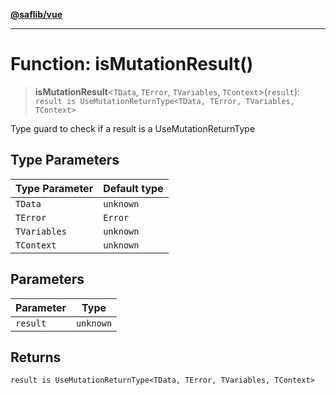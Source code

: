 [**@saflib/vue**](../../../../index.md)

***

# Function: isMutationResult()

> **isMutationResult**\<`TData`, `TError`, `TVariables`, `TContext`\>(`result`): `result is UseMutationReturnType<TData, TError, TVariables, TContext>`

Type guard to check if a result is a UseMutationReturnType

## Type Parameters

| Type Parameter | Default type |
| ------ | ------ |
| `TData` | `unknown` |
| `TError` | `Error` |
| `TVariables` | `unknown` |
| `TContext` | `unknown` |

## Parameters

| Parameter | Type |
| ------ | ------ |
| `result` | `unknown` |

## Returns

`result is UseMutationReturnType<TData, TError, TVariables, TContext>`
